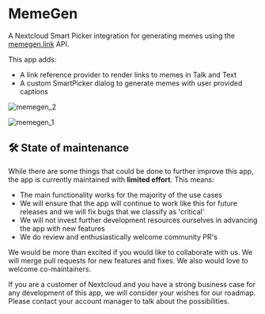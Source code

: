 <!--
  - SPDX-FileCopyrightText: 2023 Nextcloud GmbH and Nextcloud contributors
  - SPDX-License-Identifier: CC0-1.0
-->
# MemeGen

A Nextcloud Smart Picker integration for generating memes using the [memegen.link](https://memegen.link) API.

This app adds:

- A link reference provider to render links to memes in Talk and Text
- A custom SmartPicker dialog to generate memes with user provided captions


![memegen_2](https://github.com/MB-Finski/memegen/assets/64466176/353e1a73-f16b-4c3d-a8c6-b5244728d45c)

![memegen_1](https://github.com/MB-Finski/memegen/assets/64466176/eb4e8244-d5f6-4408-9d85-6a0440c5b3b3)


## 🛠️ State of maintenance

While there are some things that could be done to further improve this app, the app is currently maintained with **limited effort**. This means:

* The main functionality works for the majority of the use cases
* We will ensure that the app will continue to work like this for future releases and we will fix bugs that we classify as 'critical'
* We will not invest further development resources ourselves in advancing the app with new features
* We do review and enthusiastically welcome community PR's

We would be more than excited if you would like to collaborate with us. We will merge pull requests for new features and fixes. We also would love to welcome co-maintainers.

If you are a customer of Nextcloud and you have a strong business case for any development of this app, we will consider your wishes for our roadmap. Please contact your account manager to talk about the possibilities.

